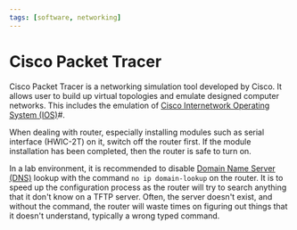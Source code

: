 ```yaml
---
tags: [software, networking]
---
```


# Cisco Packet Tracer

Cisco Packet Tracer is a networking simulation tool developed by Cisco. It
allows user to build up virtual topologies and emulate designed computer
networks. This includes the emulation of [Cisco Internetwork Operating System (IOS)](202210012232.md)#.

When dealing with router, especially installing modules such as serial interface
(HWIC-2T) on it, switch off the router first. If the module installation has
been completed, then the router is safe to turn on.

In a lab environment, it is recommended to disable [Domain Name Server (DNS)](202209300947.md)
lookup with the command `no ip domain-lookup` on the router. It is to speed up
the configuration process as the router will try to search anything that it
don't know on a TFTP server. Often, the server doesn't exist, and without the
command, the router will waste times on figuring out things that it doesn't
understand, typically a wrong typed command.
